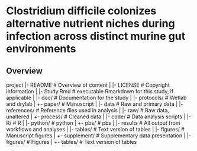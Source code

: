 Clostridium difficile colonizes alternative nutrient niches during infection across distinct murine gut environments
=======

Overview
--------
project
    |- README          # Overview of content
    |
    |- LICENSE         # Copyright information
    |
    |- Study.Rmd 	   # executable Rmarkdown for this study, if applicable
    |
    |- doc/            # Documentation for the study
    |  |- protocols/   # Wetlab and drylab
    |  +- paper/       # Manuscript
    |
    |- data            # Raw and primary data
    |  |- references/  # Reference files  used in analysis
    |  |- raw/         # Raw data, unaltered
    |  +- process/     # Cleaned data
    |
    |- code/           # Data analysis scripts
    |  |- R/           # R
    |  |- python/      # python
    |  +- pbs/         # pbs
    |
    |- results         # All output from workflows and analyses
    |  |- tables/      # Text version of tables
    |  |- figures/     # Manuscript figures
    |  +- supplement/  # Supplementary data presentation
    |      |- figures/     # Figures
    |      +- tables/      # Text version of tables

